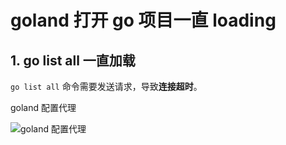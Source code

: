 # goland 打开 go 项目一直 loading


## 1. go list all 一直加载

`go list all` 命令需要发送请求，导致**连接超时**。

goland 配置代理

![goland 配置代理](https://ooooo-notes.ooooo-youwillsee.com/static/images/goland-open-project-loading.png)
